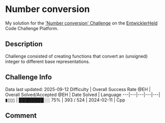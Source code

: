# Number conversion

My solution for the ['Number conversion' Challenge](https://platform.entwicklerheld.de/challenge/number-conversion?technology=Cpp) on the [EntwicklerHeld](https://platform.entwicklerheld.de/) Code Challenge Platform.

## Description
Challenge consisted of creating functions that convert an (unsigned) integer to different base representations.

## Challenge Info
Data last updated: 2025-09-12
Difficulty | Overall Success Rate @EH | Overall Solved/Accepted @EH | Date Solved | Language
---|---|---|---|---|
▮▯▯▯ | ████████░░ 75% | 393 / 524 | 2024-02-11 | Cpp

## Comment
